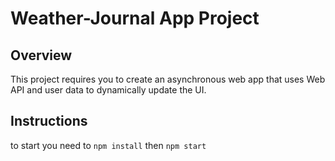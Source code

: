 # Weather-Journal App Project

## Overview
This project requires you to create an asynchronous web app that uses Web API and user data to dynamically update the UI. 

## Instructions
to start you need to `npm install` then `npm start` 
